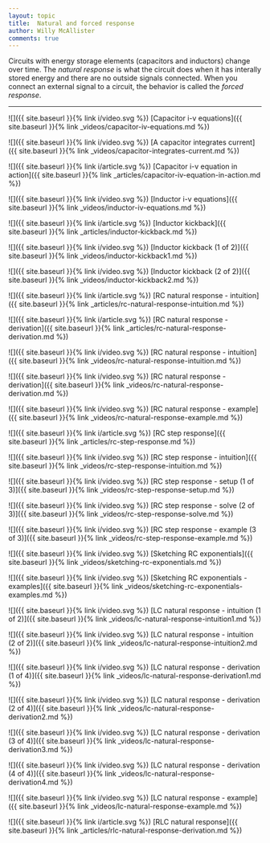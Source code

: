 ```yaml
---
layout: topic
title:  Natural and forced response
author: Willy McAllister
comments: true
---
```


Circuits with energy storage elements (capacitors and inductors) change over time. The *natural response* is what the circuit does when it has interally stored energy and there are no outside signals connected. When you connect an external signal to a circuit, the behavior is called the *forced response*.

----

![]({{ site.baseurl }}{% link i/video.svg %}) [Capacitor i-v equations]({{ site.baseurl }}{% link _videos/capacitor-iv-equations.md %})

![]({{ site.baseurl }}{% link i/video.svg %}) [A capacitor integrates current]({{ site.baseurl }}{% link _videos/capacitor-integrates-current.md %})

![]({{ site.baseurl }}{% link i/article.svg %}) [Capacitor i-v equation in action]({{ site.baseurl }}{% link _articles/capacitor-iv-equation-in-action.md %})

![]({{ site.baseurl }}{% link i/video.svg %}) [Inductor i-v equations]({{ site.baseurl }}{% link _videos/inductor-iv-equations.md %})

![]({{ site.baseurl }}{% link i/article.svg %}) [Inductor kickback]({{ site.baseurl }}{% link _articles/inductor-kickback.md %})

![]({{ site.baseurl }}{% link i/video.svg %}) [Inductor kickback (1 of 2)]({{ site.baseurl }}{% link _videos/inductor-kickback1.md %})

![]({{ site.baseurl }}{% link i/video.svg %}) [Inductor kickback (2 of 2)]({{ site.baseurl }}{% link _videos/inductor-kickback2.md %})

![]({{ site.baseurl }}{% link i/article.svg %}) [RC natural response - intuition]({{ site.baseurl }}{% link _articles/rc-natural-response-intuition.md %})

![]({{ site.baseurl }}{% link i/article.svg %}) [RC natural response - derivation]({{ site.baseurl }}{% link _articles/rc-natural-response-derivation.md %})

![]({{ site.baseurl }}{% link i/video.svg %}) [RC natural response - intuition]({{ site.baseurl }}{% link _videos/rc-natural-response-intuition.md %})

![]({{ site.baseurl }}{% link i/video.svg %}) [RC natural response - derivation]({{ site.baseurl }}{% link _videos/rc-natural-response-derivation.md %})

![]({{ site.baseurl }}{% link i/video.svg %}) [RC natural response - example]({{ site.baseurl }}{% link _videos/rc-natural-response-example.md %})

![]({{ site.baseurl }}{% link i/article.svg %}) [RC step response]({{ site.baseurl }}{% link _articles/rc-step-response.md %})

![]({{ site.baseurl }}{% link i/video.svg %}) [RC step response - intuition]({{ site.baseurl }}{% link _videos/rc-step-response-intuition.md %})

![]({{ site.baseurl }}{% link i/video.svg %}) [RC step response - setup (1 of 3)]({{ site.baseurl }}{% link _videos/rc-step-response-setup.md %})

![]({{ site.baseurl }}{% link i/video.svg %}) [RC step response - solve (2 of 3)]({{ site.baseurl }}{% link _videos/rc-step-response-solve.md %})

![]({{ site.baseurl }}{% link i/video.svg %}) [RC step response - example (3 of 3)]({{ site.baseurl }}{% link _videos/rc-step-response-example.md %})

![]({{ site.baseurl }}{% link i/video.svg %}) [Sketching RC exponentials]({{ site.baseurl }}{% link _videos/sketching-rc-exponentials.md %})

![]({{ site.baseurl }}{% link i/video.svg %}) [Sketching RC exponentials - examples]({{ site.baseurl }}{% link _videos/sketching-rc-exponentials-examples.md %})

![]({{ site.baseurl }}{% link i/video.svg %}) [LC natural response - intuition (1 of 2)]({{ site.baseurl }}{% link _videos/lc-natural-response-intuition1.md %})

![]({{ site.baseurl }}{% link i/video.svg %}) [LC natural response - intuition (2 of 2)]({{ site.baseurl }}{% link _videos/lc-natural-response-intuition2.md %})

![]({{ site.baseurl }}{% link i/video.svg %}) [LC natural response - derivation (1 of 4)]({{ site.baseurl }}{% link _videos/lc-natural-response-derivation1.md %})

![]({{ site.baseurl }}{% link i/video.svg %}) [LC natural response - derivation (2 of 4)]({{ site.baseurl }}{% link _videos/lc-natural-response-derivation2.md %})

![]({{ site.baseurl }}{% link i/video.svg %}) [LC natural response - derivation (3 of 4)]({{ site.baseurl }}{% link _videos/lc-natural-response-derivation3.md %})

![]({{ site.baseurl }}{% link i/video.svg %}) [LC natural response - derivation (4 of 4)]({{ site.baseurl }}{% link _videos/lc-natural-response-derivation4.md %})

![]({{ site.baseurl }}{% link i/video.svg %}) [LC natural response - example]({{ site.baseurl }}{% link _videos/lc-natural-response-example.md %})

![]({{ site.baseurl }}{% link i/article.svg %}) [RLC natural response]({{ site.baseurl }}{% link _articles/rlc-natural-response-derivation.md %})
